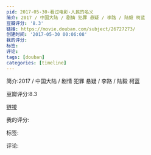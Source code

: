 ```yaml
---
pid: 2017-05-30-看过电影-人民的名义
简介: 2017 / 中国大陆 / 剧情 犯罪 悬疑 / 李路 / 陆毅 柯蓝
豆瓣评分: '8.3'
链接: https://movie.douban.com/subject/26727273/
创建时间: '2017-05-30 00:06:08'
我的评分:
标签:
评论:
tags: [douban]
categories: [timeline]
---
```

简介:2017 / 中国大陆 / 剧情 犯罪 悬疑 / 李路 / 陆毅 柯蓝

豆瓣评分:8.3

[链接](https://movie.douban.com/subject/26727273/)

我的评分:

标签:

评论:

